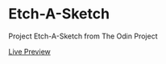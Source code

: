 # Etch-A-Sketch
Project Etch-A-Sketch from The Odin Project

<a href="https://htmlpreview.github.io/?https://github.com/firdhair/Etch-A-Sketch/blob/main/index.html"> Live Preview </a>
